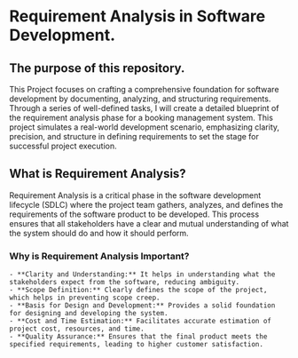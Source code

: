 # Requirement Analysis in Software Development.

## The purpose of this repository.

This Project focuses on crafting a comprehensive foundation for software development by documenting, analyzing, and structuring requirements. Through a series of well-defined tasks, I will create a detailed blueprint of the requirement analysis phase for a booking management system. This project simulates a real-world development scenario, emphasizing clarity, precision, and structure in defining requirements to set the stage for successful project execution.

## What is Requirement Analysis?

Requirement Analysis is a critical phase in the software development lifecycle (SDLC) where the project team gathers, analyzes, and defines the requirements of the software product to be developed. This process ensures that all stakeholders have a clear and mutual understanding of what the system should do and how it should perform.

### Why is Requirement Analysis Important?

    - **Clarity and Understanding:** It helps in understanding what the stakeholders expect from the software, reducing ambiguity.
    - **Scope Definition:** Clearly defines the scope of the project, which helps in preventing scope creep.
    - **Basis for Design and Development:** Provides a solid foundation for designing and developing the system.
    - **Cost and Time Estimation:** Facilitates accurate estimation of project cost, resources, and time.
    - **Quality Assurance:** Ensures that the final product meets the specified requirements, leading to higher customer satisfaction.
